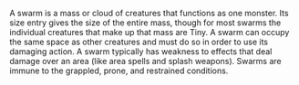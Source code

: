 A swarm is a mass or cloud of creatures that functions as one monster. Its size entry gives the size of the entire mass, though for most swarms the individual creatures that make up that mass are Tiny. A swarm can occupy the same space as other creatures and must do so in order to use its damaging action. A swarm typically has weakness to effects that deal damage over an area (like area spells and splash weapons). Swarms are immune to the grappled, prone, and restrained conditions.